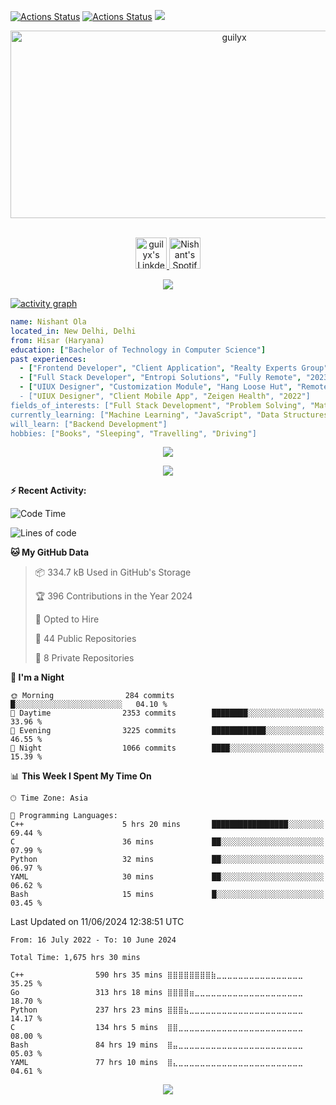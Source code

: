 [![Actions Status](https://github.com/guilyx/guilyx/workflows/wakatime-stats/badge.svg)](https://github.com/guilyx/guilyx/actions)
[![Actions Status](https://github.com/guilyx/guilyx/workflows/update-gh-activity/badge.svg)](https://github.com/guilyx/guilyx/actions)
![](https://visitor-badge.glitch.me/badge?page_id=guilyx.guilyx)

<!-- <p align="center">
<img alt="loficity" width="600px" src="https://github.com/HyunCafe/HyunCafe/raw/main/assests/loficity.gif"</img>
</p> -->

<p align="center">
  <img src="https://socialify.git.ci/guilyx/guilyx/image?font=Source%20Code%20Pro&forks=1&issues=1&language=1&name=1&owner=1&pattern=Plus&pulls=1&stargazers=1&theme=Dark" alt="guilyx" width="700" height="300" />
</p>

<p align="center">
<br/>
<a href="https://www.linkedin.com/in/nishant-ola22">
  <img alt="guilyx's LinkdeIN" width="50px" src="https://user-images.githubusercontent.com/43545812/144035037-0f415fc7-9f96-4517-a370-ccc6e78a714b.png" />
</a>
<a href="https://open.spotify.com/user/ckw0or7dbcor853cg0s8vkf83?si=875b23f07db7439f">
  <img alt="Nishant's Spotify" width="50px" src="https://user-images.githubusercontent.com/43545812/144035120-1ad5169b-91c7-4078-bef9-6a82c733f373.png" />
</a>
<br>
</p>

<p align="center">
  <img alig src="https://github-profile-trophy.vercel.app/?username=ola-nishant&theme=onedark&column=-1" />
</p>

[![activity graph](https://github-readme-activity-graph.vercel.app/graph?username=ola-nishant&theme=github-dark-dimmed&custom_title=Ola-Nishant%20Activity%20Graph&hide_border=true)](https://github.com/ashutosh00710/github-readme-activity-graph)

```yaml
name: Nishant Ola
located_in: New Delhi, Delhi
from: Hisar (Haryana)
education: ["Bachelor of Technology in Computer Science"]
past experiences: 
  - ["Frontend Developer", "Client Application", "Realty Experts Group", "2024"]
  - ["Full Stack Developer", "Entropi Solutions", "Fully Remote", "2023"]
  - ["UIUX Designer", "Customization Module", "Hang Loose Hut", "Remote", "2023]
  - ["UIUX Designer", "Client Mobile App", "Zeigen Health", "2022"]
fields_of_interests: ["Full Stack Development", "Problem Solving", "Mathematics", "UIUX"]
currently_learning: ["Machine Learning", "JavaScript", "Data Structures and Algorithms"]
will_learn: ["Backend Development"]
hobbies: ["Books", "Sleeping", "Travelling", "Driving"]
```

<p align="center">
  <img src="https://spotify-github-profile.vercel.app/api/view?uid=ckw0or7dbcor853cg0s8vkf83&cover_image=true&theme=novatorem&show_offline=true&background_color=121212&interchange=false&bar_color=53b14f&bar_color_cover=false">
</p>

<p align="center">
  <img src="https://spotify-recently-played-readme.vercel.app/api?user=ckw0or7dbcor853cg0s8vkf83&count=5">
</p>


**:zap: Recent Activity:**

<!--START_SECTION:activity-->
<!-- 1. 🗣 Commented on [#4430](https://github.com/LayerZero-Labs/sybil-report/issues/4430#issuecomment-2118810886) in [LayerZero-Labs/sybil-report](https://github.com/LayerZero-Labs/sybil-report)
2. ❗ Opened issue [#2](https://github.com/guilyx/blockchain_learning/issues/2) in [guilyx/blockchain_learning](https://github.com/guilyx/blockchain_learning)
3. 🗣 Commented on [#1](https://github.com/guilyx/blockchain_learning/issues/1#issuecomment-2061876303) in [guilyx/blockchain_learning](https://github.com/guilyx/blockchain_learning)
4. 🗣 Commented on [#1](https://github.com/guilyx/blockchain_learning/issues/1#issuecomment-2051379291) in [guilyx/blockchain_learning](https://github.com/guilyx/blockchain_learning)
5. ❗ Opened issue [#1](https://github.com/guilyx/blockchain_learning/issues/1) in [guilyx/blockchain_learning](https://github.com/guilyx/blockchain_learning) -->
<!--END_SECTION:activity-->

<!--START_SECTION:waka-->

![Code Time](http://img.shields.io/badge/Code%20Time-1%2C674%20hrs%2029%20mins-blue)

![Lines of code](https://img.shields.io/badge/From%20Hello%20World%20I%27ve%20Written-74.4%20million%20lines%20of%20code-blue)

**🐱 My GitHub Data** 

> 📦 334.7 kB Used in GitHub's Storage 
 > 
> 🏆 396 Contributions in the Year 2024
 > 
> 💼 Opted to Hire
 > 
> 📜 44 Public Repositories 
 > 
> 🔑 8 Private Repositories 
 > 
**🦉 I'm a Night** 

```text
🌞 Morning                284 commits         █░░░░░░░░░░░░░░░░░░░░░░░░   04.10 % 
🌆 Daytime                2353 commits        ████████░░░░░░░░░░░░░░░░░   33.96 % 
🌃 Evening                3225 commits        ████████████░░░░░░░░░░░░░   46.55 % 
🌙 Night                  1066 commits        ████░░░░░░░░░░░░░░░░░░░░░   15.39 % 
```


📊 **This Week I Spent My Time On** 

```text
🕑︎ Time Zone: Asia

💬 Programming Languages: 
C++                      5 hrs 20 mins       █████████████████░░░░░░░░   69.44 % 
C                        36 mins             ██░░░░░░░░░░░░░░░░░░░░░░░   07.99 % 
Python                   32 mins             ██░░░░░░░░░░░░░░░░░░░░░░░   06.97 % 
YAML                     30 mins             ██░░░░░░░░░░░░░░░░░░░░░░░   06.62 % 
Bash                     15 mins             █░░░░░░░░░░░░░░░░░░░░░░░░   03.45 % 

```
<!-- 🐱‍💻 Projects: 
swarm_mission            6 hrs 27 mins       █████████████████████░░░░   83.95 % 
wardn                    15 mins             █░░░░░░░░░░░░░░░░░░░░░░░░   03.38 % 
scroll                   15 mins             █░░░░░░░░░░░░░░░░░░░░░░░░   03.33 % 
swarm_uav_control_ros2   15 mins             █░░░░░░░░░░░░░░░░░░░░░░░░   03.30 % 
omakub                   14 mins             █░░░░░░░░░░░░░░░░░░░░░░░░   03.03 %  -->


 Last Updated on 11/06/2024 12:38:51 UTC
<!--END_SECTION:waka-->

<!--START_SECTION:waka-simple-->

```text
From: 16 July 2022 - To: 10 June 2024

Total Time: 1,675 hrs 30 mins

C++                590 hrs 35 mins ⣿⣿⣿⣿⣿⣿⣿⣿⣷⣀⣀⣀⣀⣀⣀⣀⣀⣀⣀⣀⣀⣀⣀⣀⣀   35.25 %
Go                 313 hrs 18 mins ⣿⣿⣿⣿⣶⣀⣀⣀⣀⣀⣀⣀⣀⣀⣀⣀⣀⣀⣀⣀⣀⣀⣀⣀⣀   18.70 %
Python             237 hrs 23 mins ⣿⣿⣿⣦⣀⣀⣀⣀⣀⣀⣀⣀⣀⣀⣀⣀⣀⣀⣀⣀⣀⣀⣀⣀⣀   14.17 %
C                  134 hrs 5 mins  ⣿⣿⣀⣀⣀⣀⣀⣀⣀⣀⣀⣀⣀⣀⣀⣀⣀⣀⣀⣀⣀⣀⣀⣀⣀   08.00 %
Bash               84 hrs 19 mins  ⣿⣤⣀⣀⣀⣀⣀⣀⣀⣀⣀⣀⣀⣀⣀⣀⣀⣀⣀⣀⣀⣀⣀⣀⣀   05.03 %
YAML               77 hrs 10 mins  ⣿⣄⣀⣀⣀⣀⣀⣀⣀⣀⣀⣀⣀⣀⣀⣀⣀⣀⣀⣀⣀⣀⣀⣀⣀   04.61 %
```


<p align="center">
  <img src="https://capsule-render.vercel.app/api?type=waving&color=gradient&height=60&section=footer"/>
</p>

